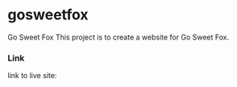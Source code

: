 # gosweetfox
Go Sweet Fox
This project is to create a website for Go Sweet Fox. 

### Link
link to live site: 
